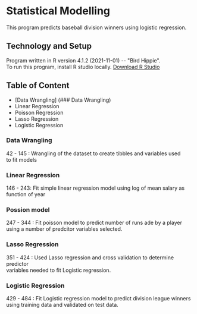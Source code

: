 # Statistical Modelling
This program predicts baseball division winners using logistic regression.

## Technology and Setup
Program written in R version 4.1.2 (2021-11-01) -- "Bird Hippie".  
To run this program, install R studio locally. [Download R Studio](https://www.rstudio.com/products/rstudio/download/)

## Table of Content
* [Data Wrangling] (### Data Wrangling)
* Linear Regression
* Poisson Regression
* Lasso Regression
* Logistic Regression

### Data Wrangling
42 - 145 : Wrangling of the dataset to create tibbles and variables used  
to fit models

### Linear Regression
146 - 243: Fit simple linear regression model using log of mean salary as   
function of year

### Possion model
247 - 344 : Fit poisson model to predict number of runs ade by a player  
using a number of predcitor variables selected.

### Lasso Regression
351 - 424 : Used Lasso regression and cross validation to determine predictor  
variables needed to fit Logistic regression.

### Logistic Regression
429 - 484 : Fit Logistic regression model to predict division league winners 
using training data and validated on test data.
